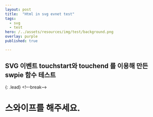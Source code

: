```yaml
---
layout: post
title:  "Html in svg evnet test"
tags:
  - svg
  - test
hero: /../assets/resources/img/test/background.png
overlay: purple
published: true

---
```

## SVG 이벤트 touchstart와 touchend 를 이용해 만든 swpie 함수 테스트 
{: .lead}
<!–-break-–>

<script>
	var arr = [
		'btn1',
		'btn2',
		'btn3'
	];
	
	var arrIdx = 0; 
	
	var touchStartPoint = {
		x : 0, 
		y : 0
	};
	
	var touchEndPoint = {
		x : 0, 
		y : 0
	};
	
	var swipe = function(s,e){
		
		console.log('start');
		console.log(s.x+', '+s.y);
		
		console.log('end');
		console.log(e.x+', '+e.y);
		
		var avsX = Math.abs(s.x - e.x);
		var avsY = Math.abs(s.y - e.y);
		
		if(avsX > avsY){
			//x 방향으로 스와이프
			if(s.x > e.x){
				//엔드가 크면 오른쪽 , 작으면 왼쪽 
				console.log('왼쪽으로 스와이프');
				alert('←');
			}else{
			
				console.log('오른쪽으로 스와이프');
				alert('→');
			}
			
			
		}else{
			//y 방향으로 스와이프
			if(s.y > e.y){
				//엔드가 크면 아래 , 작으면 왼쪽 
				console.log('위쪽으로 스와이프');
				console.log('s.y:'+s.y);
				console.log('e.y:'+e.y);
				alert('↑');
			}else{
				console.log('아래쪽으로 스와이프');
				console.log('s.y:'+s.y);
				console.log('e.y:'+e.y);
				alert('↓');
			}
		}
		
		console.log('시작점 x 좌표 차이:'+(s.x - e.x));
		console.log('시작점 y 좌표 차이:'+(s.y - e.y));

	};
	
	$( window ).on( "load", function() {
		var object  = document.getElementById("svgObj");
		console.log(object);
		var svgDoc = object.contentDocument;
		var background = svgDoc.getElementById("background");
		console.log(background);
		
		background.setAttribute("fill", "yellow");
		
		background.addEventListener("click", function(){
			$('body').append('<p>마우스 클릭</p>');
		});
		
		background.addEventListener("mousemove", function(){
			console.log('mouse move');
			$('body').append('<p>마우스 움직임</p>');
		});
		
		background.addEventListener("SVGScroll", function(){
			console.log('SVGScroll');
			$('body').append('<p>마우스 스크롤</p>');
		});
		
		background.addEventListener("touchstart", function(e){
			console.log('touchstart');
			console.log(e);
			touchStartPoint.x = e.changedTouches[0].clientX; 
			touchStartPoint.y = e.changedTouches[0].clientY; 
			
			console.log(touchStartPoint);
			
			$('body').append('<p>터치 스타트</p>');
		});
		
		background.addEventListener("touchend", function(e){
			console.log('touchend');
			console.log(e);
			
			touchEndPoint.x = e.changedTouches[0].clientX; 
			touchEndPoint.y = e.changedTouches[0].clientY; 
			
			console.log(touchEndPoint);
			swipe(touchStartPoint, touchEndPoint);
			
			$('body').append('<p>터치 엔드</p>');
		});
		
		background.addEventListener("ouchenter", function(){
			console.log('ouchenter');
			$('body').append('<p>터치 엔터</p>');
		});
		
		background.addEventListener("touchleav", function(){
			console.log('touchleav');
			$('body').append('<p>터치 리브</p>');
		});
		
		background.addEventListener("touchEnter", function(){
			console.log('touchEnter');
			$('body').append('<p>터치 큰엔터</p>');
		});
		
		background.addEventListener("touchLeav", function(){
			console.log('touchLeav');
			$('body').append('<p>터치 큰엔터</p>');
		});
		
		background.addEventListener("touchmove", function(e){
			
			$('body').append('<p>터치 무브</p>');
		});
		
		background.addEventListener("touchmovup", function(e){
			console.log('touchmoveup');
			$('body').append('<p>터치 무브</p>');
		});
		
	});
	
	function colorChange(btnsObj, btnObj){
		btnsObj.css('background-color', 'gray');
		btnObj.css('background-color', 'red');
	}
	
</script>

<object id="svgObj" width="800" height="600"  type="image/svg+xml" data="/../assets/resources/file/ARS2018299914467.svg" ></object>
<h1 id="result">스와이프를 해주세요.</h1>
